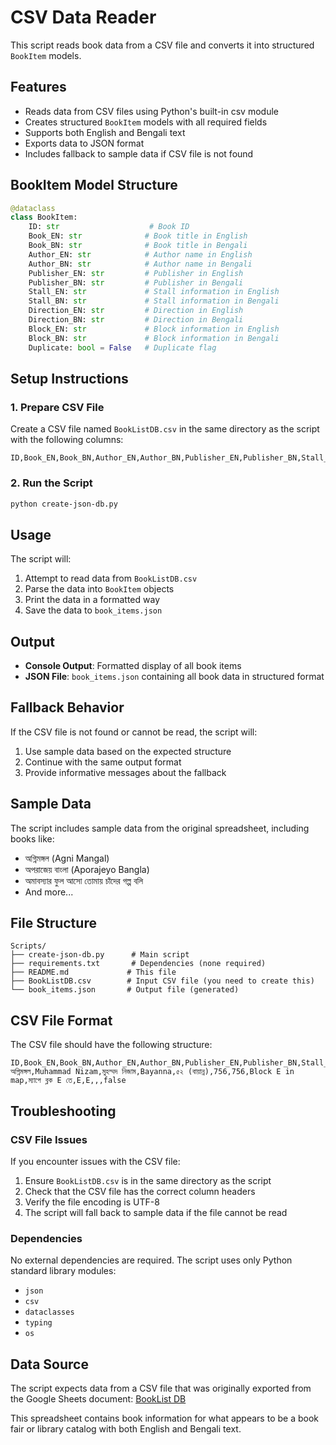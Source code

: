 # CSV Data Reader

This script reads book data from a CSV file and converts it into structured `BookItem` models.

## Features

- Reads data from CSV files using Python's built-in csv module
- Creates structured `BookItem` models with all required fields
- Supports both English and Bengali text
- Exports data to JSON format
- Includes fallback to sample data if CSV file is not found

## BookItem Model Structure

```python
@dataclass
class BookItem:
    ID: str                    # Book ID
    Book_EN: str              # Book title in English
    Book_BN: str              # Book title in Bengali
    Author_EN: str            # Author name in English
    Author_BN: str            # Author name in Bengali
    Publisher_EN: str         # Publisher in English
    Publisher_BN: str         # Publisher in Bengali
    Stall_EN: str             # Stall information in English
    Stall_BN: str             # Stall information in Bengali
    Direction_EN: str         # Direction in English
    Direction_BN: str         # Direction in Bengali
    Block_EN: str             # Block information in English
    Block_BN: str             # Block information in Bengali
    Duplicate: bool = False   # Duplicate flag
```

## Setup Instructions

### 1. Prepare CSV File

Create a CSV file named `BookListDB.csv` in the same directory as the script with the following columns:

```csv
ID,Book_EN,Book_BN,Author_EN,Author_BN,Publisher_EN,Publisher_BN,Stall_EN,Stall_BN,Direction_EN,Direction_BN,Block_EN,Block_BN,Duplicate
```

### 2. Run the Script

```bash
python create-json-db.py
```

## Usage

The script will:

1. Attempt to read data from `BookListDB.csv`
2. Parse the data into `BookItem` objects
3. Print the data in a formatted way
4. Save the data to `book_items.json`

## Output

- **Console Output**: Formatted display of all book items
- **JSON File**: `book_items.json` containing all book data in structured format

## Fallback Behavior

If the CSV file is not found or cannot be read, the script will:

1. Use sample data based on the expected structure
2. Continue with the same output format
3. Provide informative messages about the fallback

## Sample Data

The script includes sample data from the original spreadsheet, including books like:
- অগ্নিমঙ্গল (Agni Mangal)
- অপরাজেয় বাংলা (Aporajeyo Bangla)
- অমাবস্যার ফুল আসো তোমায় চাঁদের গল্প বলি
- And more...

## File Structure

```
Scripts/
├── create-json-db.py      # Main script
├── requirements.txt       # Dependencies (none required)
├── README.md             # This file
├── BookListDB.csv        # Input CSV file (you need to create this)
└── book_items.json       # Output file (generated)
```

## CSV File Format

The CSV file should have the following structure:

```csv
ID,Book_EN,Book_BN,Author_EN,Author_BN,Publisher_EN,Publisher_BN,Stall_EN,Stall_BN,Direction_EN,Direction_BN,Block_EN,Block_BN,Duplicate
অগ্নিমঙ্গল,Muhammad Nizam,মুহম্মদ নিজাম,Bayanna,৫২ (বায়ান্ন),756,756,Block E in map,ম্যাপে ব্লক E তে,E,E,,,false
```

## Troubleshooting

### CSV File Issues

If you encounter issues with the CSV file:

1. Ensure `BookListDB.csv` is in the same directory as the script
2. Check that the CSV file has the correct column headers
3. Verify the file encoding is UTF-8
4. The script will fall back to sample data if the file cannot be read

### Dependencies

No external dependencies are required. The script uses only Python standard library modules:
- `json`
- `csv`
- `dataclasses`
- `typing`
- `os`

## Data Source

The script expects data from a CSV file that was originally exported from the Google Sheets document:
[BookList DB](https://docs.google.com/spreadsheets/d/1k8mIFDOiFGa_uV4QN4gcxpcU7MkhOqKZMDIO_MMDGpA/edit?gid=0#gid=0)

This spreadsheet contains book information for what appears to be a book fair or library catalog with both English and Bengali text. 